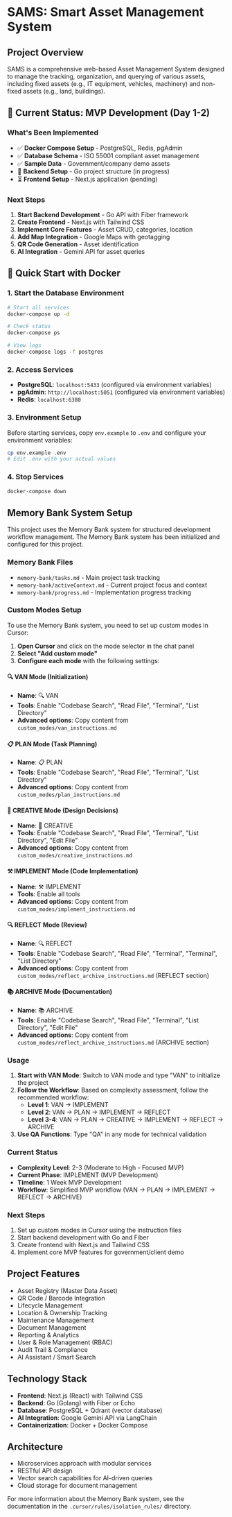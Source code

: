 # SAMS: Smart Asset Management System

## Project Overview
SAMS is a comprehensive web-based Asset Management System designed to manage the tracking, organization, and querying of various assets, including fixed assets (e.g., IT equipment, vehicles, machinery) and non-fixed assets (e.g., land, buildings).

## 🚀 **Current Status: MVP Development (Day 1-2)**

### **What's Been Implemented**
- ✅ **Docker Compose Setup** - PostgreSQL, Redis, pgAdmin
- ✅ **Database Schema** - ISO 55001 compliant asset management
- ✅ **Sample Data** - Government/company demo assets
- 🔄 **Backend Setup** - Go project structure (in progress)
- ⏳ **Frontend Setup** - Next.js application (pending)

### **Next Steps**
1. **Start Backend Development** - Go API with Fiber framework
2. **Create Frontend** - Next.js with Tailwind CSS
3. **Implement Core Features** - Asset CRUD, categories, location
4. **Add Map Integration** - Google Maps with geotagging
5. **QR Code Generation** - Asset identification
6. **AI Integration** - Gemini API for asset queries

## 🐳 **Quick Start with Docker**

### **1. Start the Database Environment**
```bash
# Start all services
docker-compose up -d

# Check status
docker-compose ps

# View logs
docker-compose logs -f postgres
```

### **2. Access Services**
- **PostgreSQL**: `localhost:5433` (configured via environment variables)
- **pgAdmin**: `http://localhost:5051` (configured via environment variables)
- **Redis**: `localhost:6380`

### **3. Environment Setup**
Before starting services, copy `env.example` to `.env` and configure your environment variables:
```bash
cp env.example .env
# Edit .env with your actual values
```

### **4. Stop Services**
```bash
docker-compose down
```

## Memory Bank System Setup

This project uses the Memory Bank system for structured development workflow management. The Memory Bank system has been initialized and configured for this project.

### Memory Bank Files
- `memory-bank/tasks.md` - Main project task tracking
- `memory-bank/activeContext.md` - Current project focus and context
- `memory-bank/progress.md` - Implementation progress tracking

### Custom Modes Setup

To use the Memory Bank system, you need to set up custom modes in Cursor:

1. **Open Cursor** and click on the mode selector in the chat panel
2. **Select "Add custom mode"**
3. **Configure each mode** with the following settings:

#### 🔍 VAN Mode (Initialization)
- **Name**: 🔍 VAN
- **Tools**: Enable "Codebase Search", "Read File", "Terminal", "List Directory"
- **Advanced options**: Copy content from `custom_modes/van_instructions.md`

#### 📋 PLAN Mode (Task Planning)
- **Name**: 📋 PLAN
- **Tools**: Enable "Codebase Search", "Read File", "Terminal", "List Directory"
- **Advanced options**: Copy content from `custom_modes/plan_instructions.md`

#### 🎨 CREATIVE Mode (Design Decisions)
- **Name**: 🎨 CREATIVE
- **Tools**: Enable "Codebase Search", "Read File", "Terminal", "List Directory", "Edit File"
- **Advanced options**: Copy content from `custom_modes/creative_instructions.md`

#### ⚒️ IMPLEMENT Mode (Code Implementation)
- **Name**: ⚒️ IMPLEMENT
- **Tools**: Enable all tools
- **Advanced options**: Copy content from `custom_modes/implement_instructions.md`

#### 🔍 REFLECT Mode (Review)
- **Name**: 🔍 REFLECT
- **Tools**: Enable "Codebase Search", "Read File", "Terminal", "Terminal", "List Directory"
- **Advanced options**: Copy content from `custom_modes/reflect_archive_instructions.md` (REFLECT section)

#### 📚 ARCHIVE Mode (Documentation)
- **Name**: 📚 ARCHIVE
- **Tools**: Enable "Codebase Search", "Read File", "Terminal", "List Directory", "Edit File"
- **Advanced options**: Copy content from `custom_modes/reflect_archive_instructions.md` (ARCHIVE section)

### Usage

1. **Start with VAN Mode**: Switch to VAN mode and type "VAN" to initialize the project
2. **Follow the Workflow**: Based on complexity assessment, follow the recommended workflow:
   - **Level 1**: VAN → IMPLEMENT
   - **Level 2**: VAN → PLAN → IMPLEMENT → REFLECT
   - **Level 3-4**: VAN → PLAN → CREATIVE → IMPLEMENT → REFLECT → ARCHIVE
3. **Use QA Functions**: Type "QA" in any mode for technical validation

### Current Status

- **Complexity Level**: 2-3 (Moderate to High - Focused MVP)
- **Current Phase**: IMPLEMENT (MVP Development)
- **Timeline**: 1 Week MVP Development
- **Workflow**: Simplified MVP workflow (VAN → PLAN → IMPLEMENT → REFLECT → ARCHIVE)

### Next Steps

1. Set up custom modes in Cursor using the instruction files
2. Start backend development with Go and Fiber
3. Create frontend with Next.js and Tailwind CSS
4. Implement core MVP features for government/client demo

## Project Features

- Asset Registry (Master Data Asset)
- QR Code / Barcode Integration
- Lifecycle Management
- Location & Ownership Tracking
- Maintenance Management
- Document Management
- Reporting & Analytics
- User & Role Management (RBAC)
- Audit Trail & Compliance
- AI Assistant / Smart Search

## Technology Stack

- **Frontend**: Next.js (React) with Tailwind CSS
- **Backend**: Go (Golang) with Fiber or Echo
- **Database**: PostgreSQL + Qdrant (vector database)
- **AI Integration**: Google Gemini API via LangChain
- **Containerization**: Docker + Docker Compose

## Architecture

- Microservices approach with modular services
- RESTful API design
- Vector search capabilities for AI-driven queries
- Cloud storage for document management

For more information about the Memory Bank system, see the documentation in the `.cursor/rules/isolation_rules/` directory.
